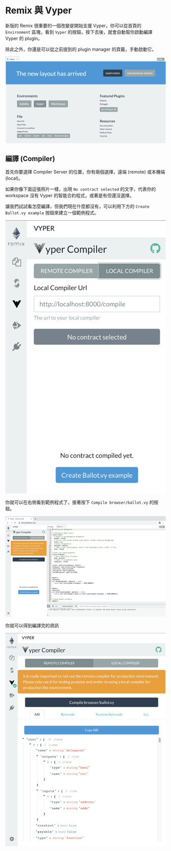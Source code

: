 # Remix 與 Vyper

新版的 Remix 很重要的一個改變是開始支援 Vyper，你可以從首頁的 `Environment` 區塊，看到 `Vyper` 的按鈕，按下去後，就會自動幫你啟動編譯 Vyper 的 plugin。

除此之外，你還是可以從之前提到的 plugin manager 的頁籤，手動啟動它。

![](https://raw.githubusercontent.com/alincode/blockchain-30days-2019/master/assets/vyper-home.png)

## 編譯 (Compiler)

首先你要選擇 Compiler Server 的位置，你有兩個選擇，遠端 (remote) 或本機端 (local)。

如果你像下面這張照片一樣，出現 `No contract selected` 的文字，代表你的 workspace 沒有 Vyper 的智能合約程式，或著是有但還沒選擇。

讓我們試試看怎麼編譯，但我們現在什麼都沒有，可以利用下方的 `Create Ballot.vy example` 按鈕來建立一個範例程式。

![](https://raw.githubusercontent.com/alincode/blockchain-30days-2019/master/assets/vyper-compiler.png)

你就可以在右側看到範例程式了，接著按下 `Compile browser/ballot.vy` 的按鈕。

![](https://raw.githubusercontent.com/alincode/blockchain-30days-2019/master/assets/vyper-example.png)

你就可以得到編譯完的資訊

![](https://raw.githubusercontent.com/alincode/blockchain-30days-2019/master/assets/vyper-compiler2.png)
